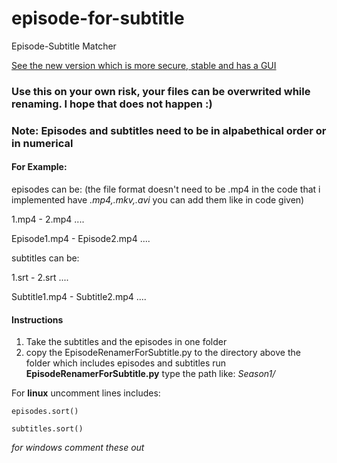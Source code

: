 # episode-for-subtitle
Episode-Subtitle Matcher

[See the new version which is more secure, stable and has a GUI](https://github.com/tolgaerdonmez/video-subtitle-matcher)

### Use this on your own risk, your files can be overwrited while renaming. I hope that does not happen :)
### **Note:** Episodes and subtitles need to be in alpabethical order or in numerical

#### For Example:

episodes can be: (the file format doesn't need to be .mp4 in the code that i implemented have *.mp4,.mkv,.avi* you can add them like in code given)

1.mp4 - 2.mp4 ....

Episode1.mp4 - Episode2.mp4 ....

subtitles can be:

1.srt - 2.srt ....

Subtitle1.mp4 - Subtitle2.mp4 ....

#### Instructions

1. Take the subtitles and the episodes in one folder
2. copy the EpisodeRenamerForSubtitle.py to the directory above the folder which includes episodes and subtitles
run **EpisodeRenamerForSubtitle.py**
type the path like:
*Season1/*

For **linux** uncomment lines includes:

```
episodes.sort()

subtitles.sort()
```

*for windows comment these out*
